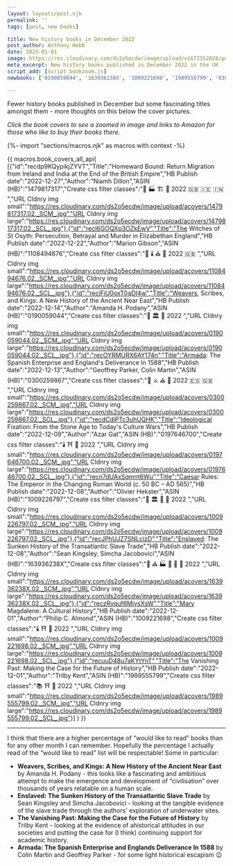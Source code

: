 ```yaml
---
layout: layouts/post.njk
permalink: ''
tags: [post, new books]

title: New history books in December 2022
post_author: Anthony Webb
date: 2023-01-01
image: https://res.cloudinary.com/ds2o5ecdw/image/upload/v1672352828/posts/Dec22_HistoryBooks.png
meta_excerpt: New history books published in December 2022 in the UK
script_add: [script_bookzoom.js]
newbooks: ['0190059044', '163936238X', '1009221698', '1989555799', '0300259867', '1009226797']

---
```

Fewer history books published in December but some fascinating titles amongst them - more thoughts on this below the cover pictures.

_Click the book covers to see a zoomed in image and links to Amazon for those who like to buy their books there._

{%- import "sections/macros.njk" as macros with context -%}

{{ macros.book_covers_all_api( 
[{"id":"recdp9KQypikjZYVT","Title":"Homeward Bound: Return Migration from Ireland and India at the End of the British Empire","HB Publish date":"2022-12-27","Author":"Niamh Dillon","ASIN (HB)":"1479817317","Create css filter classes":"🚽 🏭 🏗️ 🥐 2022 🇬🇧 🇮🇪 🇮🇳 ","URL Cldnry img small":"https://res.cloudinary.com/ds2o5ecdw/image/upload/acovers/1479817317.02._SCM_.jpg","URL Cldnry img large":"https://res.cloudinary.com/ds2o5ecdw/image/upload/acovers/1479817317.02._SCL_.jpg"},{"id":"recl6GOQXp3OZkEwV","Title":"The Witches of St Osyth: Persecution, Betrayal and Murder in Elizabethan England","HB Publish date":"2022-12-22","Author":"Marion Gibson","ASIN (HB)":"1108494676","Create css filter classes":"🚽 🕯️ ⛪ 🥐 2022 🇬🇧 ","URL Cldnry img small":"https://res.cloudinary.com/ds2o5ecdw/image/upload/acovers/1108494676.02._SCM_.jpg","URL Cldnry img large":"https://res.cloudinary.com/ds2o5ecdw/image/upload/acovers/1108494676.02._SCL_.jpg"},{"id":"recjFiU0oxT0qDI4w","Title":"Weavers, Scribes, and Kings: A New History of the Ancient Near East","HB Publish date":"2022-12-14","Author":"Amanda H. Podany","ASIN (HB)":"0190059044","Create css filter classes":"🚽 🏛️ 🍜 2022 ","URL Cldnry img small":"https://res.cloudinary.com/ds2o5ecdw/image/upload/acovers/0190059044.02._SCM_.jpg","URL Cldnry img large":"https://res.cloudinary.com/ds2o5ecdw/image/upload/acovers/0190059044.02._SCL_.jpg"},{"id":"recOYRMURX6AY174n","Title":"Armada: The Spanish Enterprise and England's Deliverance In 1588","HB Publish date":"2022-12-13","Author":"Geoffrey Parker, Colin Martin","ASIN (HB)":"0300259867","Create css filter classes":"👑 ⚔️ ⛪ 🥐 2022 🇪🇸 🇬🇧 ","URL Cldnry img small":"https://res.cloudinary.com/ds2o5ecdw/image/upload/acovers/0300259867.02._SCM_.jpg","URL Cldnry img large":"https://res.cloudinary.com/ds2o5ecdw/image/upload/acovers/0300259867.02._SCL_.jpg"},{"id":"recdCdjPTc3uhUQHK","Title":"Ideological Fixation: From the Stone Age to Today's Culture Wars","HB Publish date":"2022-12-09","Author":"Azar Gat","ASIN (HB)":"0197646700","Create css filter classes":"🕯️ ⛩️ 🍭 2022 ","URL Cldnry img small":"https://res.cloudinary.com/ds2o5ecdw/image/upload/acovers/0197646700.02._SCM_.jpg","URL Cldnry img large":"https://res.cloudinary.com/ds2o5ecdw/image/upload/acovers/0197646700.02._SCL_.jpg"},{"id":"recn7dUAxSqmnt6Wu","Title":"Caesar Rules: The Emperor in the Changing Roman World (c. 50 BC – AD 565)","HB Publish date":"2022-12-08","Author":"Olivier Hekster","ASIN (HB)":"1009226797","Create css filter classes":"👑 🏛️ 🥐 🍜 2022 ","URL Cldnry img small":"https://res.cloudinary.com/ds2o5ecdw/image/upload/acovers/1009226797.02._SCM_.jpg","URL Cldnry img large":"https://res.cloudinary.com/ds2o5ecdw/image/upload/acovers/1009226797.02._SCL_.jpg"},{"id":"recJPhUJZ7SNLcizD","Title":"Enslaved: The Sunken History of the Transatlantic Slave Trade","HB Publish date":"2022-12-08","Author":"Sean Kingsley, Simcha Jacobovici","ASIN (HB)":"163936238X","Create css filter classes":"🚽 ⛪ 🏭 🥐 🍗 🍔 2022 ","URL Cldnry img small":"https://res.cloudinary.com/ds2o5ecdw/image/upload/acovers/163936238X.02._SCM_.jpg","URL Cldnry img large":"https://res.cloudinary.com/ds2o5ecdw/image/upload/acovers/163936238X.02._SCL_.jpg"},{"id":"reczRvquf6MiysXsW","Title":"Mary Magdalene: A Cultural History","HB Publish date":"2022-12-01","Author":"Philip C. Almond","ASIN (HB)":"1009221698","Create css filter classes":"🕯️ ⛩️ 🥐 2022 ","URL Cldnry img small":"https://res.cloudinary.com/ds2o5ecdw/image/upload/acovers/1009221698.02._SCM_.jpg","URL Cldnry img large":"https://res.cloudinary.com/ds2o5ecdw/image/upload/acovers/1009221698.02._SCL_.jpg"},{"id":"recuuD48u7aKYtYnT","Title":"The Vanishing Past: Making the Case for the Future of History","HB Publish date":"2022-12-01","Author":"Trilby Kent","ASIN (HB)":"1989555799","Create css filter classes":"📚 ⛩️ 🍭 2022 ","URL Cldnry img small":"https://res.cloudinary.com/ds2o5ecdw/image/upload/acovers/1989555799.02._SCM_.jpg","URL Cldnry img large":"https://res.cloudinary.com/ds2o5ecdw/image/upload/acovers/1989555799.02._SCL_.jpg"}]
) }}

---

I think that there are a higher percentage of “would like to read” books than for any other month I can remember. Hopefully the percentage I actually read of the “would like to read” list will be respectable! Some in particular:

- __Weavers, Scribes, and Kings: A New History of the Ancient Near East__ by Amanda H. Podany - this looks like a fascinating and ambitious attempt to make the emergence and development of “civilisation” over thousands of years relatable on a human scale.
- __Enslaved: The Sunken History of the Transatlantic Slave Trade__ by Sean Kingsley and Simcha Jacobovici - looking at the tangible evidence of the slave trade through the authors' exploration of underwater sites.
- __The Vanishing Past: Making the Case for the Future of History__ by Trilby Kent - looking at the evidence of ahistorical attitudes in our societies and putting the case for (I think) continuing support for academic history.
- __Armada: The Spanish Enterprise and Englands Deliverance In 1588__ by Colin Martin and Geoffrey Parker - for some light historical escapism 😉